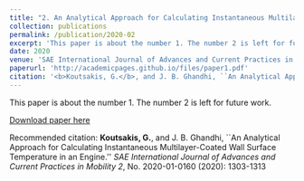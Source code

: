 ```yaml
---
title: "2. An Analytical Approach for Calculating Instantaneous Multilayer-Coated Wall Surface Temperature in an Engine"
collection: publications
permalink: /publication/2020-02
excerpt: 'This paper is about the number 1. The number 2 is left for future work.'
date: 2020
venue: 'SAE International Journal of Advances and Current Practices in Mobility'
paperurl: 'http://academicpages.github.io/files/paper1.pdf'
citation: '<b>Koutsakis, G.</b>, and J. B. Ghandhi, ``An Analytical Approach for Calculating Instantaneous Multilayer-Coated Wall Surface Temperature in an Engine.'' <i>SAE International Journal of Advances and Current Practices in Mobility 2</i>, No. 2020-01-0160 (2020): 1303-1313'
---
```

This paper is about the number 1. The number 2 is left for future work.

[Download paper here](http://koutsakis.github.io/files/2020-2-SAEinhousecode.pdf)

Recommended citation: <b>Koutsakis, G.</b>, and J. B. Ghandhi, ``An Analytical Approach for Calculating Instantaneous Multilayer-Coated Wall Surface Temperature in an Engine.'' <i>SAE International Journal of Advances and Current Practices in Mobility 2</i>, No. 2020-01-0160 (2020): 1303-1313
